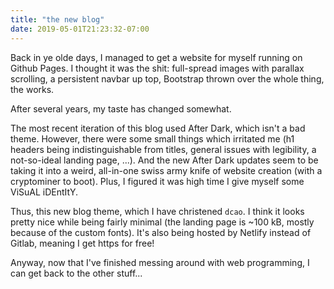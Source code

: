 ```yaml
---
title: "the new blog"
date: 2019-05-01T21:23:32-07:00
---
```


Back in ye olde days, I managed to get a website for myself running on
Github Pages. I thought it was the shit: full-spread images with
parallax scrolling, a persistent navbar up top, Bootstrap thrown over
the whole thing, the works.

After several years, my taste has changed somewhat.

The most recent iteration of this blog used After Dark, which isn't a
bad theme. However, there were some small things which irritated me
(h1 headers being indistinguishable from titles, general issues with
legibility, a not-so-ideal landing page, ...). And the new After Dark
updates seem to be taking it into a weird, all-in-one swiss army knife
of website creation (with a cryptominer to boot). Plus, I figured it was
high time I give myself some ViSuAL iDEntItY.

Thus, this new blog theme, which I have christened `dcao`. I think it
looks pretty nice while being fairly minimal (the landing page is ~100
kB, mostly because of the custom fonts). It's also being hosted by
Netlify instead of Gitlab, meaning I get https for free!

Anyway, now that I've finished messing around with web programming, I
can get back to the other stuff...

